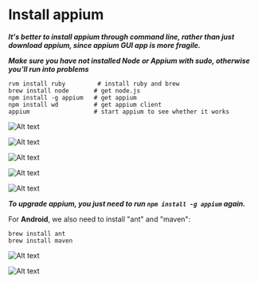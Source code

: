 # Install appium

***It's better to install appium through command line, rather than just download appium, since appium GUI app is more fragile.***

***Make sure you have not installed Node or Appium with sudo, otherwise you’ll run into problems***

<pre><code>rvm install ruby         # install ruby and brew
brew install node       # get node.js
npm install -g appium   # get appium
npm install wd          # get appium client
appium                  # start appium to see whether it works
</code></pre>

![Alt text](https://raw.githubusercontent.com/hy1984427/appium/master/images/install_ruby_brew.png "Install Ruby and Brew")

![Alt text](https://raw.githubusercontent.com/hy1984427/appium/master/images/install_node.png "Install Node")

![Alt text](https://raw.githubusercontent.com/hy1984427/appium/master/images/install_appium.png "Install appium")

![Alt text](https://raw.githubusercontent.com/hy1984427/appium/master/images/install_appium_client.png "Install appium client")

![Alt text](https://raw.githubusercontent.com/hy1984427/appium/master/images/start_appium.png "Start appium")

***To upgrade appium, you just need to run `npm install -g appium` again.***

For **Android**, we also need to install "ant" and "maven":
<pre><code>brew install ant
brew install maven
</code></pre>

![Alt text](https://raw.githubusercontent.com/hy1984427/appium/master/images/install_ant.png "Install ant")

![Alt text](https://raw.githubusercontent.com/hy1984427/appium/master/images/install_maven.png "Install maven")

